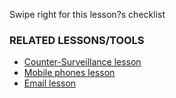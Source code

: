 [Title]: # (What now?)
[Difficulty]: # (Beginner)
[Order]: # (7)

Swipe right for this lesson?s checklist

### RELATED LESSONS/TOOLS

*   [Counter-Surveillance lesson](umbrella://lesson/counter-surveillance)
*   [Mobile phones lesson](umbrella://lesson/mobile-phones)
*   [Email lesson](umbrella://lesson/email)